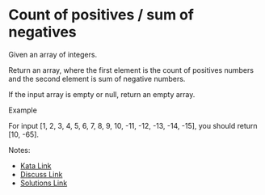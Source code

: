 # Count of positives / sum of negatives

Given an array of integers.

Return an array, where the first element is the count of positives numbers and the second element is sum of negative numbers.

If the input array is empty or null, return an empty array.

Example

For input [1, 2, 3, 4, 5, 6, 7, 8, 9, 10, -11, -12, -13, -14, -15], you should return [10, -65].

Notes:

- [Kata Link](https://www.codewars.com/kata/576bb71bbbcf0951d5000044)
- [Discuss Link](https://www.codewars.com/kata/576bb71bbbcf0951d5000044/discuss)
- [Solutions Link](https://www.codewars.com/kata/576bb71bbbcf0951d5000044/solutions)
